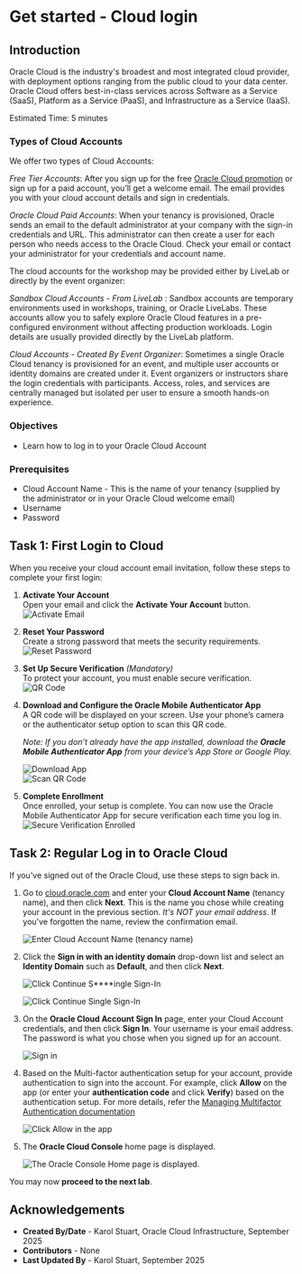 # Get started - Cloud login

## Introduction

Oracle Cloud is the industry's broadest and most integrated cloud provider, with deployment options ranging from the public cloud to your data center. Oracle Cloud offers best-in-class services across Software as a Service (SaaS), Platform as a Service (PaaS), and Infrastructure as a Service (IaaS).

Estimated Time: 5 minutes

### Types of Cloud Accounts

We offer two types of Cloud Accounts:

*Free Tier Accounts*:  After you sign up for the free [Oracle Cloud promotion](https://signup.cloud.oracle.com) or sign up for a paid account, you’ll get a welcome email. The email provides you with your cloud account details and sign in credentials.

*Oracle Cloud Paid Accounts*:  When your tenancy is provisioned, Oracle sends an email to the default administrator at your company with the sign-in credentials and URL. This administrator can then create a user for each person who needs access to the Oracle Cloud. Check your email or contact your administrator for your credentials and account name.

The cloud accounts for the workshop may be provided either by LiveLab or directly by the event organizer:

*Sandbox Cloud Accounts - From LiveLab* : Sandbox accounts are temporary environments used in workshops, training, or Oracle LiveLabs. These accounts allow you to safely explore Oracle Cloud features in a pre-configured environment without affecting production workloads. Login details are usually provided directly by the LiveLab platform.

*Cloud Accounts - Created By Event Organizer*: Sometimes a single Oracle Cloud tenancy is provisioned for an event, and multiple user accounts or identity domains are created under it. Event organizers or instructors share the login credentials with participants. Access, roles, and services are centrally managed but isolated per user to ensure a smooth hands-on experience.

### Objectives

- Learn how to log in to your Oracle Cloud Account

### Prerequisites
- Cloud Account Name - This is the name of your tenancy (supplied by the administrator or in your Oracle Cloud welcome email)
- Username
- Password

## Task 1: First Login to Cloud

When you receive your cloud account email invitation, follow these steps to complete your first login:

1. **Activate Your Account**  
   Open your email and click the **Activate Your Account** button.  
   ![Activate Email](images/firstlogin_activate_email.png)

2. **Reset Your Password**  
   Create a strong password that meets the security requirements.  
   ![Reset Password](images/firstlogin_reset_password.png)

3. **Set Up Secure Verification** *(Mandatory)*  
   To protect your account, you must enable secure verification.  
   ![QR Code](images/firstlogin_enable_secure_verification.png)

4. **Download and Configure the Oracle Mobile Authenticator App**  
   A QR code will be displayed on your screen. Use your phone’s camera or the authenticator setup option to scan this QR code.

   *Note: If you don’t already have the app installed, download the **Oracle Mobile Authenticator App** from your device’s App Store or Google Play.*  

   ![Download App](images/firstlogin_scan_download_authenticator.png)  
   ![Scan QR Code](images/firstlogin_mobile_scan_qr_code.png)

5. **Complete Enrollment**  
   Once enrolled, your setup is complete. You can now use the Oracle Mobile Authenticator App for secure verification each time you log in.  
   ![Secure Verification Enrolled](images/firstlogin_verification_enrolled.png)




## Task 2:  Regular Log in to Oracle Cloud
If you've signed out of the Oracle Cloud, use these steps to sign back in.

1. Go to [cloud.oracle.com](https://cloud.oracle.com) and enter your **Cloud Account Name** (tenancy name), and then click **Next**. This is the name you chose while creating your account in the previous section. _It's NOT your email address_. If you've forgotten the name, review the confirmation email.

    ![Enter Cloud Account Name (tenancy name)](./images/cloud-oracle-ls.png " ")

2. Click the **Sign in with an identity domain** drop-down list and select an **Identity Domain** such as **Default**, and then click **Next**.

    ![Click Continue S****ingle Sign-In](./images/cloud-login-default-ls.png " ")

    ![Click Continue Single Sign-In](./images/cloud-login-oracle-identity-ls.png " ")

3. On the **Oracle Cloud Account Sign In** page, enter your Cloud Account credentials, and then click **Sign In**. Your username is your email address. The password is what you chose when you signed up for an account.

    ![Sign in](./images/oci-signin-ls.png " ")

4. Based on the Multi-factor authentication setup for your account, provide authentication to sign into the account. For example, click **Allow** on the app (or enter your **authentication code** and click **Verify**) based on the authentication setup. For more details, refer the [Managing Multifactor Authentication documentation](https://docs.oracle.com/en-us/iaas/Content/Identity/Tasks/usingmfa.htm)

    ![Click Allow in the app](./images/sso-multi-factor-authentication-ls.png " ")

5. The **Oracle Cloud Console** home page is displayed.

    ![The Oracle Console Home page is displayed.](./images/console-home-page-ls.png " ")

You may now **proceed to the next lab**.

## Acknowledgements
- **Created By/Date** -  Karol Stuart, Oracle Cloud Infrastructure, September 2025
- **Contributors** - None
- **Last Updated By** - Karol Stuart, September 2025
